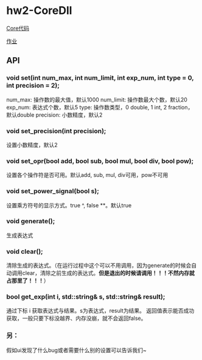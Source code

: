 # hw2-CoreDll

[Core代码](https://github.com/shirley-wu/hw2-Core)

[作业](http://www.cnblogs.com/silent-zlv/p/8684979.html)

## API

### void set(int num_max, int num_limit, int exp_num, int type = 0, int precision = 2);
num_max: 操作数的最大值，默认1000
num_limit: 操作数最大个数，默认20
exp_num: 表达式个数，默认5
type: 操作数类型，0 double, 1 int, 2 fraction，默认double
precision: 小数精度，默认2

### void set_precision(int precision);
设置小数精度，默认2

### void set_opr(bool add, bool sub, bool mul, bool div, bool pow);
设置各个操作符是否可用。默认add, sub, mul, div可用，pow不可用

### void set_power_signal(bool s);
设置乘方符号的显示方式。true ^, false **。默认true

### void generate();
生成表达式

### void clear();
清除生成的表达式。（在运行过程中这个可以不用调用，因为generate的时候会自动调用clear，清除之前生成的表达式。__但是退出的时候请调用！！！不然内存就占那里了！！！__）

### bool get_exp(int i, std::string& s, std::string& result);
通过下标 i 获取表达式与结果。s为表达式，result为结果。
返回值表示能否成功获取，一般只要下标没越界、内存没崩，就不会返回false。

### 另：
假如ui发现了什么bug或者需要什么别的设置可以告诉我们~
